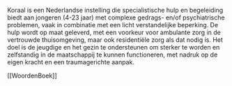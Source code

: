 Koraal is een Nederlandse instelling die specialistische hulp en begeleiding biedt aan jongeren (4-23 jaar) met complexe gedrags- en/of psychiatrische problemen, vaak in combinatie met een licht verstandelijke beperking. De hulp wordt op maat geleverd, met een voorkeur voor ambulante zorg in de vertrouwde thuisomgeving, maar ook residentiële zorg als dat nodig is. Het doel is de jeugdige en het gezin te ondersteunen om sterker te worden en zelfstandig in de maatschappij te kunnen functioneren, met nadruk op de eigen kracht en een traumagerichte aanpak.

[[WoordenBoek]]